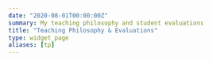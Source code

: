 ```yaml
---
date: "2020-08-01T00:00:00Z"
summary: My teaching philosophy and student evaluations
title: "Teaching Philosophy & Evaluations"
type: widget_page
aliases: [tp]
---
```

